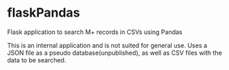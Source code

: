 # flaskPandas
Flask application to search M+ records in CSVs using Pandas

This is an internal application and is not suited for general use.
Uses a JSON file as a pseudo database(unpublished), as well as CSV files with the data to be searched.

